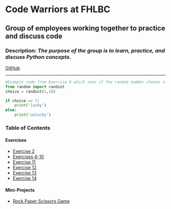 # Code Warriors at FHLBC

## Group of employees working together to practice and discuss code

### Description: *The purpose of the group is to learn, practice, and discuss Python concepts.*

[GitHub](https://github.com/ashleyann9535)

---

```python 
#Example code from Exercise 8 which sees if the random number chosen is 7
from random import randint
choice = randint(1,10)

if choice == 7:
    print('lucky')
else:
    print('unlucky')

```

### Table of Contents
#### Exercises
- [Exercise 2](https://github.com/ashleyann9535/fhlbc-code-warrior/blob/main/Q1%20Exercises/01132023.py)
- [Exercises 4-10](https://github.com/ashleyann9535/fhlbc-code-warrior/blob/main/Q1%20Exercises/01182023.py)
- [Exercise 11](https://github.com/ashleyann9535/fhlbc-code-warrior/blob/main/Q1%20Exercises/01252023.py)
- [Exercise 12](https://github.com/ashleyann9535/fhlbc-code-warrior/blob/main/Q1%20Exercises/02032023.py)
- [Exercise 13](https://github.com/ashleyann9535/fhlbc-code-warrior/blob/main/Q1%20Exercises/02212023.py)
- [Exercise 14](https://github.com/ashleyann9535/fhlbc-code-warrior/blob/main/Q1%20Exercises/02222023.py)

#### Mini-Projects
- [Rock Paper Scissors Game](https://github.com/ashleyann9535/fhlbc-code-warrior/blob/main/Q1%20Projects/rock_paper_scissor.py)